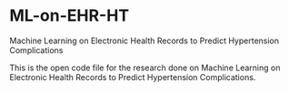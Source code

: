 # ML-on-EHR-HT
Machine Learning on Electronic Health Records to Predict Hypertension Complications  

This is the open code file for the research done on Machine Learning on Electronic Health Records to Predict Hypertension Complications. 

